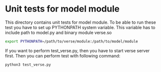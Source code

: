 Unit tests for model module
===========================

This directory contains unit tests for model module. To be able to run
these test you have to set up PYTHONPATH system variable. This variable
has to include path to model.py and binary module verse.so

```bash
export PYTHONPATH=/path/to/verse/module:/path/to/model/module
```

If you want to perform test_verse.py, then you have to start verse server
first. Then you can perform test with following command:

```bash
python3 test_verse.py
```
